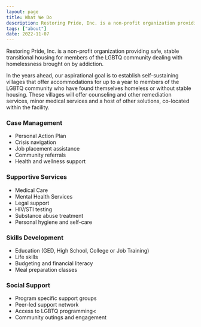 ```yaml
---
layout: page
title: What We Do
description: Restoring Pride, Inc. is a non-profit organization providing safe, stable transitional housing for members of the LGBTQ community dealing with homelessness brought on by addiction. 
tags: ["about"]
date: 2022-11-07
---
```


Restoring Pride, Inc. is a non-profit organization providing safe, stable transitional housing for members of the LGBTQ community dealing with homelessness brought on by addiction. 

In the years ahead, our aspirational goal is to establish self-sustaining villages that offer accommodations for up to a year to members of the LGBTQ community who have found themselves homeless or without stable housing. These villages will offer counseling and other remediation services, minor medical services and a host of other solutions, co-located within the facility.

### Case Management

* Personal Action Plan
* Crisis navigation
* Job placement assistance
* Community referrals
* Health and wellness support

### Supportive Services

* Medical Care
* Mental Health Services
* Legal support
* HIV/STI testing
* Substance abuse treatment
* Personal hygiene and self-care

### Skills Development

* Education (GED, High School, College or Job Training)
* Life skills
* Budgeting and financial literacy
* Meal preparation classes

### Social Support

* Program specific support groups
* Peer-led support network
* Access to LGBTQ programming<
* Community outings and engagement
